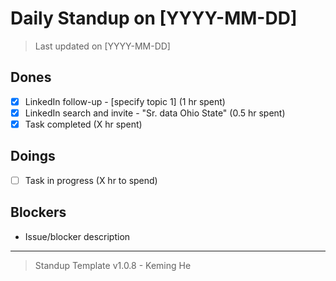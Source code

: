 # Daily Standup on [YYYY-MM-DD]

> Last updated on [YYYY-MM-DD]

## Dones

- [x] LinkedIn follow-up - [specify topic 1] (1 hr spent)
- [x] LinkedIn search and invite - "Sr. data Ohio State" (0.5 hr spent)
- [x] Task completed (X hr spent)

## Doings

- [ ] Task in progress (X hr to spend)

## Blockers

- Issue/blocker description

---

> Standup Template v1.0.8 - Keming He
